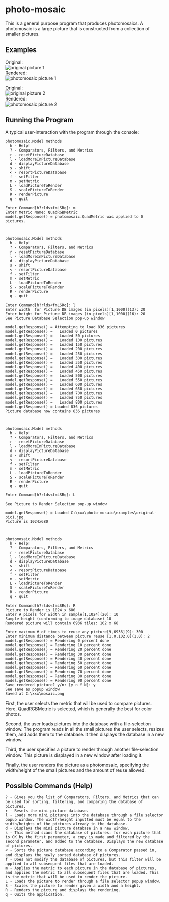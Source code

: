 # photo-mosaic
This is a general purpose program that produces photomosaics. A photomosaic is a large picture that is constructed from a collection of smaller pictures.   

Examples    
--------
Original:   
![original picture 1](examples/original-pic1.jpg)   
Rendered:    
![photomosaic picture 1](examples/mosaic-pic1.png)   

Original:   
![original picture 2](examples/original-pic2.jpeg)   
Rendered:   
![photomosaic picture 2](examples/mosaic-pic2.png)   

Running the Program    
-------------------
A typical user-interaction with the program through the console:    
```
photomosaic.Model methods
  h - Help!
  ? - Comparators, Filters, and Metrics
  r - resetPictureDatabase
  l - loadMoreInPictureDatabase
  d - displayPictureDatabase
  s - shift
  < - resortPictureDatabase
  f - setFilter
  m - setMetric
  L - loadPictureToRender
  S - scalePictureToRender
  R - renderPicture
  q - quit

Enter Command[h?rlds<fmLSRq]: m
Enter Metric Name: QuadRGBMetric
model.getResponse() = photomosaic.QuadMetric was applied to 0 pictures.



photomosaic.Model methods
  h - Help!
  ? - Comparators, Filters, and Metrics
  r - resetPictureDatabase
  l - loadMoreInPictureDatabase
  d - displayPictureDatabase
  s - shift
  < - resortPictureDatabase
  f - setFilter
  m - setMetric
  L - loadPictureToRender
  S - scalePictureToRender
  R - renderPicture
  q - quit

Enter Command[h?rlds<fmLSRq]: l
Enter width  for Picture DB images (in pixels)[1,1000](13): 20
Enter height for Picture DB images (in pixels)[1,1000](16): 20
See Picture Database Selection pop-up window

model.getResponse() = Attempting to load 836 pictures
model.getResponse() =   Loaded 0 pictures
model.getResponse() =   Loaded 50 pictures
model.getResponse() =   Loaded 100 pictures
model.getResponse() =   Loaded 150 pictures
model.getResponse() =   Loaded 200 pictures
model.getResponse() =   Loaded 250 pictures
model.getResponse() =   Loaded 300 pictures
model.getResponse() =   Loaded 350 pictures
model.getResponse() =   Loaded 400 pictures
model.getResponse() =   Loaded 450 pictures
model.getResponse() =   Loaded 500 pictures
model.getResponse() =   Loaded 550 pictures
model.getResponse() =   Loaded 600 pictures
model.getResponse() =   Loaded 650 pictures
model.getResponse() =   Loaded 700 pictures
model.getResponse() =   Loaded 750 pictures
model.getResponse() =   Loaded 800 pictures
model.getResponse() = Loaded 836 pictures
Picture database now contains 836 pictures



photomosaic.Model methods
  h - Help!
  ? - Comparators, Filters, and Metrics
  r - resetPictureDatabase
  l - loadMoreInPictureDatabase
  d - displayPictureDatabase
  s - shift
  < - resortPictureDatabase
  f - setFilter
  m - setMetric
  L - loadPictureToRender
  S - scalePictureToRender
  R - renderPicture
  q - quit

Enter Command[h?rlds<fmLSRq]: L

See Picture to Render Selection pop-up window

model.getResponse() = Loaded C:\xxx\photo-mosaic\examples\original-pic1.jpg
Picture is 1024x680



photomosaic.Model methods
  h - Help!
  ? - Comparators, Filters, and Metrics
  r - resetPictureDatabase
  l - loadMoreInPictureDatabase
  d - displayPictureDatabase
  s - shift
  < - resortPictureDatabase
  f - setFilter
  m - setMetric
  L - loadPictureToRender
  S - scalePictureToRender
  R - renderPicture
  q - quit

Enter Command[h?rlds<fmLSRq]: R
Picture to Render is 1024 x 680
Enter # pixels for width in sample[1,1024](20): 10
Sample height (conforming to image database) 10
Rendered picture will contain 6936 tiles: 102 x 68

Enter maximum # of times to reuse any picture[9,6936](9): 300
Enter minimum distance between picture reuse [1.0,102.0](1.0): 2
model.getResponse() = Rendering 0 percent done
model.getResponse() = Rendering 10 percent done
model.getResponse() = Rendering 20 percent done
model.getResponse() = Rendering 30 percent done
model.getResponse() = Rendering 40 percent done
model.getResponse() = Rendering 50 percent done
model.getResponse() = Rendering 60 percent done
model.getResponse() = Rendering 70 percent done
model.getResponse() = Rendering 80 percent done
model.getResponse() = Rendering 90 percent done
Save rendered picture? y/n: [y n Y N]: y
See save as popup window
Saved at C:\xxx\mosaic.png
```

First, the user selects the metric that will be used to compare pictures. Here, QuadRGBMetric is selected, which is generally the best for color photos.   

Second, the user loads pictures into the database with a file-selection window. The program reads in all the small pictures the user selects, resizes them, and adds them to the database. It then displays the database in a new window.     

Third, the user specifies a picture to render through another file-selection window. This picture is displayed in a new window after loading it.    

Finally, the user renders the picture as a photomosaic, specifying the width/height of the small pictures and the amount of reuse allowed.    

Possible Commands (Help)   
------------------------
```
? - Gives you the list of Comparators, Filters, and Metrics that can be used for sorting, filtering, and comparing the database of pictures.   
r - Resets the mini picture database.   
l - Loads more mini pictures into the database through a file selector popup window. The width/height inputted must be equal to the width/heights of the pictures already in the database.   
d - Displays the mini picture database in a new window.   
s - This method scans the database of pictures: for each picture that is OK by the first parameter, a copy is made and filtered by the second parameter, and added to the database. Displays the new database of pictures.   
< - Sorts the picture database according to a Comparator passed in, and displays the newly sorted database of pictures.   
f - Does not modify the database of pictures, but this filter will be applied to all subsequent files that are loaded.   
m - Applies the metric to each picture in the database of pictures, and applies the metric to all subsequent files that are loaded. This is the metric that will be used to render the picture.    
L - Loads the picture to render through a file selector popup window.   
S - Scales the picture to render given a width and a height.   
R - Renders the picture and displays the rendering.   
q - Quits the application.   
```
